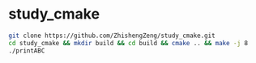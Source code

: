 # study_cmake

```bash
git clone https://github.com/ZhishengZeng/study_cmake.git
cd study_cmake && mkdir build && cd build && cmake .. && make -j 8
./printABC
```
